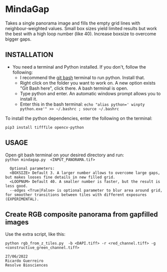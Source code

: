 # MindaGap
   Takes a single panorama image and fills the empty grid lines with neighbour-weighted values.
   Small box sizes yield limited results but work the best with a high loop number (like 40).  Increase boxsize to overcome bigger gaps.
   
   
INSTALLATION 
------------    

 - You need a terminal and Python installed. If you don't, follow the following:
   - I recommend the [git bash](https://github.com/git-for-windows/git/releases/download/v2.37.2.windows.2/Git-2.37.2.2-64-bit.exe) terminal to run python. Install that. 
   - Right click on the folder you want to work on. A new option exists "Git Bash here", click there. A bash terminal is open.
   - Type python and enter. An automatic windows prompt allows you to install it.
   - Enter this in the bash terminal: ```echo "alias python=' winpty python.exe'" >> ~/.bashrc ; source ~/.bashrc```

To install the python dependencies, enter the following on the terminal:

```pip3 install tifffile opencv-python  ```
   
USAGE  
-----------
Open git bash terminal on your desired directory and run:    
 ```python mindagap.py  <INPUT_PANORAMA.tif>```

      Optional parameters:
      <BOXSIZE> Default 3. A larger number allows to overcome large gaps, but makes looses fine details in new filled grid.      
      <LOOPNUM> Default 40. A smaller number is faster, but the result is less good.       
      --edges <True|False> is optional parameter to blur area around grid, for smoother transitions between tiles with different exposures (EXPERIMENTAL).   
   
   
Create RGB composite panorama from gapfilled images  
-----------
Use the extra script, like this:

 ```python rgb_from_z_tiles.py  -b <DAPI.tiff> -r <red_channel.tiff> -g <constructive_green_channel.tiff>  ```



    27/06/2022
    Ricardo Guerreiro
    Resolve Biosciences
    
    
